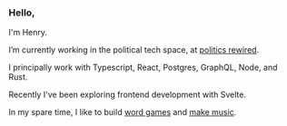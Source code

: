 ### Hello,

<!--
**henryk1229/henryk1229** is a ✨ _special_ ✨ repository because its `README.md` (this file) appears on your GitHub profile.
-->
I'm Henry.

I’m currently working in the political tech space, at <a href="https://www.politicsrewired.com/" target="_blank">politics rewired</a>.

I principally work with Typescript, React, Postgres, GraphQL, Node, and Rust.

Recently I've been exploring frontend development with Svelte.

In my spare time, I like to build <a href="https://github.com/henryk1229/wordsalad">word games</a> and <a href="https://open.spotify.com/artist/5BN5Uywy6N8nWwmIB7Jr7A?si=KM2GxzfzTn61g3ncSZMOAg" target="_blank">make music</a>.
